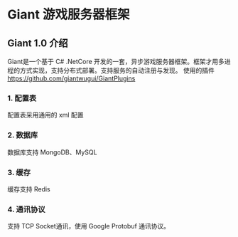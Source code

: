 # Giant 游戏服务器框架

## Giant 1.0 介绍
Giant是一个基于 C# .NetCore 开发的一套，异步游戏服务器框架。框架才用多进程的方式实现，支持分布式部署。支持服务的自动注册与发现。
使用的插件 https://github.com/giantwugui/GiantPlugins

### 1. 配置表
配置表采用通用的 xml 配置

### 2. 数据库
数据库支持 MongoDB、MySQL

### 3. 缓存
缓存支持 Redis

### 4. 通讯协议
支持 TCP Socket通讯，使用 Google Protobuf 通讯协议。
